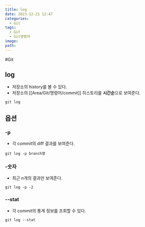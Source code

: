 ```yaml
---
title: log
date: 2023-12-21 12:47
categories:
  - Git
tags:
  - Git
  - Git명령어
image: 
path:
---
```

#Git

## log
+ 저장소의 history를 볼 수 있다.
+ 저장소의 [[Area/Git/명령어/commit]] 히스토리를 **시간순**으로 보여준다.
```git
git log
```


## 옵션
### -p
+ 각 commit의 diff 결과를 보여준다.
```
git log -p branch명
```

### -숫자
+ 최근 n개의 결과만 보여준다.
```
git log -p -2
```

### --stat
+ 각 commit의 통계 정보를 조회할 수 있다.
```
git log --stat
```